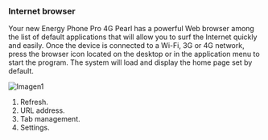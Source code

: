 ### Internet browser

Your new Energy Phone Pro 4G Pearl has a powerful Web browser among the list of default applications that will allow you to surf the Internet quickly and easily.
Once the device is connected to a Wi-Fi, 3G or 4G network, press the browser icon located on the desktop or in the application menu to start the program. The system will load and display the home page set by default.

![Imagen1](http://static.energysistem.com/images/manuals/42500/5710f37462f4f.jpg)

1. Refresh.
2. URL address.
3. Tab management.
4. Settings.
